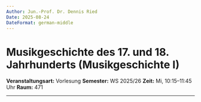```yaml
---
Author: Jun.-Prof. Dr. Dennis Ried
Date: 2025-08-24
DateFormat: german-middle
---
```

# Musikgeschichte des 17. und 18. Jahrhunderts (Musikgeschichte I)
**Veranstaltungsart:** Vorlesung
**Semester:** WS 2025/26
**Zeit:** Mi, 10:15–11:45 Uhr
**Raum:** 471

---

<!--
@vorlesungsplan
| Sitzung | Datum | Thema | Personen |
|:---------:|:--------|:--------|:-------| 
| 1 | 22.10.2025 | Organisatorisches / Probleme der Musikgeschichtsschreibung | Sprache & Musik; Ein-, Vielstimmigkeit |
| 2 | 29.10.2025 | Um das Jahr 1600 / Barock als Begriff | Gabrieli, Dufay, Josquin |
| 3 | 05.11.2025 | Monodie / Entstehung der Oper / Seconda prattica | Monteverdi |
| 4 | 12.11.2025 | Oper im Barock / Verzierungspraxis um 1600 | Händel, Metastasio |
| 5 | 19.11.2025 | Instrumentalmusik (Sonate, Suite, Concerto) | Schütz, Froberger, Corelli |
| 6 | 26.11.2025 | Ein Blick nach Italien | Vivali, Scarlatti, Pergolesi |
| 7 | 03.12.2025 | Ein Blick nach Frankreich / Die Kantate | Querelles, Rameau, Couperin, Telemann, J.S. Bach |
| 8 | 10.12.2025 | Die Passion Christi | J.S. Bach |
| 9 | 17.12.2025 | Klangrede, Schreibarten, Gattungslehre | Mattheson |
| - | _Weihnachtspause_ | |
| 10 | 08.01.2026 | Klassik als Begriff / Schulen (Mannheim/Berlin/Wien)| Haydn, Mozart, Beethoven |
| 11 | 15.01.2026 | Kammermusik in der Wiener Klassik | Haydn, Mozart |
| 12 | 22.01.2026 | Oper und Singspiel | Jomelli, Gluck, Mozart |
| 13 | 29.01.2026 | Zur Biographie und Symphonik Beethovens | Beethoven |
| 14 | 05.02.2026 | Klavierlied / Charakterstücke | Schubert, Schumann, Chopin, Liszt |
| - | 11.02.2026 | Klausur |

@end
-->